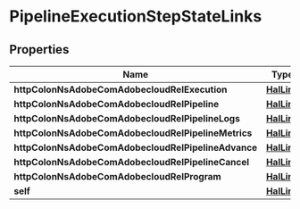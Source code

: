 

# PipelineExecutionStepStateLinks

## Properties

Name | Type | Description | Notes
------------ | ------------- | ------------- | -------------
**httpColonNsAdobeComAdobecloudRelExecution** | [**HalLink**](HalLink.md) |  |  [optional]
**httpColonNsAdobeComAdobecloudRelPipeline** | [**HalLink**](HalLink.md) |  |  [optional]
**httpColonNsAdobeComAdobecloudRelPipelineLogs** | [**HalLink**](HalLink.md) |  |  [optional]
**httpColonNsAdobeComAdobecloudRelPipelineMetrics** | [**HalLink**](HalLink.md) |  |  [optional]
**httpColonNsAdobeComAdobecloudRelPipelineAdvance** | [**HalLink**](HalLink.md) |  |  [optional]
**httpColonNsAdobeComAdobecloudRelPipelineCancel** | [**HalLink**](HalLink.md) |  |  [optional]
**httpColonNsAdobeComAdobecloudRelProgram** | [**HalLink**](HalLink.md) |  |  [optional]
**self** | [**HalLink**](HalLink.md) |  |  [optional]



